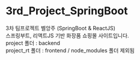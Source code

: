 # 3rd_Project_SpringBoot
3차 팀프로젝트 벨앙주 (SpringBoot & ReactJS)
<br>
스프링부트, 리액트JS 기반 화장품 쇼핑몰 사이트입니다.
<br>
project 폴더 : backend 
<br>
project_rt 폴더 : frontend / node_modules 폴더 제외됨 
